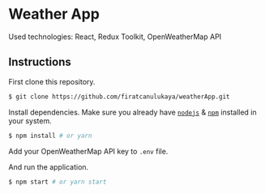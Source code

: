 # Weather App
Used technologies: React, Redux Toolkit, OpenWeatherMap API

## Instructions

First clone this repository.
```bash
$ git clone https://github.com/firatcanulukaya/weatherApp.git
```

Install dependencies. Make sure you already have [`nodejs`](https://nodejs.org/en/) & [`npm`](https://www.npmjs.com/) installed in your system.

```bash
$ npm install # or yarn
```

Add your OpenWeatherMap API key to `.env` file.

And run the application.

```bash
$ npm start # or yarn start
```